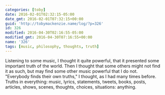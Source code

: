 ```yaml
---
categories: [toby]
date: 2016-02-01T02:32:15-05:00
date_gmt: 2016-02-01T07:32:15+00:00
guid: 'http://tobymackenzie.name/log/?p=326'
id: 326
modified: 2016-04-30T02:16:55-05:00
modified_gmt: 2016-04-30T07:16:55+00:00
name: '326'
tags: [music, philosophy, thoughts, truth]
---
```


Listening to some music, I thought it quite powerful, that it presented some important truth of the world.  Then I thought that some others might not find it as such, but may find some other music powerful that I do not.  "Everybody finds their own truths," I thought, as I had many times before.  Truths in everything:  music, lyrics, statements, tweets, books, posts, articles, shows, scenes, thoughts, choices, situations:  anything.
